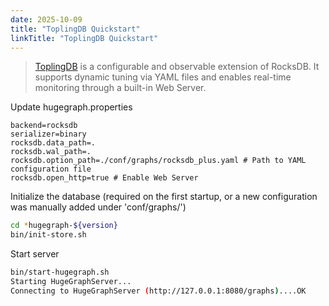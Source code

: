 ```yaml
---
date: 2025-10-09
title: "ToplingDB Quickstart"
linkTitle: "ToplingDB Quickstart"
---
```


> [ToplingDB](https://github.com/topling/toplingdb) is a configurable and observable extension of RocksDB. It supports dynamic tuning via YAML files and enables real-time monitoring through a built-in Web Server.

Update hugegraph.properties

```properties
backend=rocksdb
serializer=binary
rocksdb.data_path=.
rocksdb.wal_path=.
rocksdb.option_path=./conf/graphs/rocksdb_plus.yaml # Path to YAML configuration file
rocksdb.open_http=true # Enable Web Server
```

Initialize the database (required on the first startup, or a new configuration was manually added under 'conf/graphs/')

```bash
cd *hugegraph-${version}
bin/init-store.sh
```

Start server

```bash
bin/start-hugegraph.sh
Starting HugeGraphServer...
Connecting to HugeGraphServer (http://127.0.0.1:8080/graphs)....OK
```
